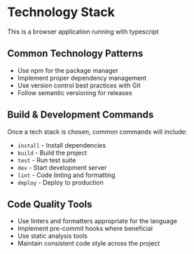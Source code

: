 # Technology Stack

This is a browser application running with typescript

## Common Technology Patterns
- Use npm for the package manager
- Implement proper dependency management
- Use version control best practices with Git
- Follow semantic versioning for releases

## Build & Development Commands
Once a tech stack is chosen, common commands will include:
- `install` - Install dependencies
- `build` - Build the project
- `test` - Run test suite
- `dev` - Start development server
- `lint` - Code linting and formatting
- `deploy` - Deploy to production

## Code Quality Tools
- Use linters and formatters appropriate for the language
- Implement pre-commit hooks where beneficial
- Use static analysis tools
- Maintain consistent code style across the project